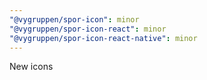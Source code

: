 ```yaml
---
"@vygruppen/spor-icon": minor
"@vygruppen/spor-icon-react": minor
"@vygruppen/spor-icon-react-native": minor
---
```


New icons
